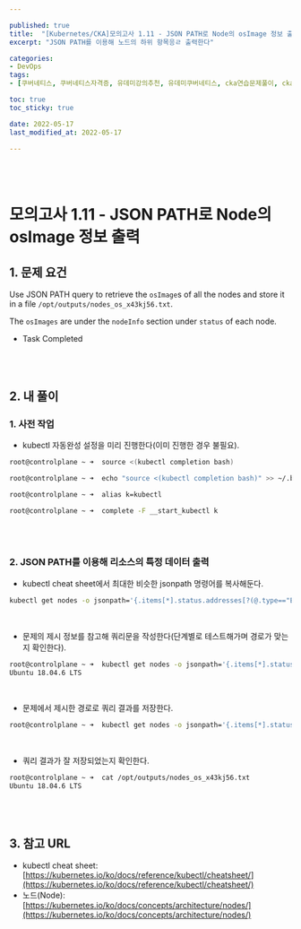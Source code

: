 ```yaml
---

published: true
title:  "[Kubernetes/CKA]모의고사 1.11 - JSON PATH로 Node의 osImage 정보 출력"
excerpt: "JSON PATH를 이용해 노드의 하위 항목응ㄹ 출력한다"

categories:
- DevOps
tags:
- [쿠버네티스, 쿠버네티스자격증, 유데미강의추천, 유데미쿠버네티스, cka연습문제풀이, cka덤프, cka기출문제, cka, kubernetes, kubernetesnetworking, k8s, DevOpsengineer, 데브옵스, 데브옵스엔지니어]

toc: true
toc_sticky: true

date: 2022-05-17
last_modified_at: 2022-05-17

---
```


<br/><br/>

# 모의고사 1.11 - JSON PATH로 Node의 osImage 정보 출력

## 1. 문제 요건

Use JSON PATH query to retrieve the `osImage`s of all the nodes and store it in a file `/opt/outputs/nodes_os_x43kj56.txt`.

The `osImages` are under the `nodeInfo` section under `status` of each node.

- Task Completed

<br/><br/>

## 2. 내 풀이

### 1. 사전 작업

- kubectl 자동완성 설정을 미리 진행한다(이미 진행한 경우 불필요).

```bash
root@controlplane ~ ➜  source <(kubectl completion bash)

root@controlplane ~ ➜  echo "source <(kubectl completion bash)" >> ~/.bashrc 

root@controlplane ~ ➜  alias k=kubectl

root@controlplane ~ ➜  complete -F __start_kubectl k
```

<br/><br/>

### 2. JSON PATH를 이용해 리소스의 특정 데이터 출력

- kubectl cheat sheet에서 최대한 비슷한 jsonpath 명령어를 복사해둔다.

```bash
kubectl get nodes -o jsonpath='{.items[*].status.addresses[?(@.type=="ExternalIP")].address}'
```

<br/>

- 문제의 제시 정보를 참고해 쿼리문을 작성한다(단계별로 테스트해가며 경로가 맞는지 확인한다).

```bash
root@controlplane ~ ➜  kubectl get nodes -o jsonpath='{.items[*].status.nodeInfo.osImage}'
Ubuntu 18.04.6 LTS
```

<br/>

- 문제에서 제시한 경로로 쿼리 결과를 저장한다.

```bash
root@controlplane ~ ➜  kubectl get nodes -o jsonpath='{.items[*].status.nodeInfo.osImage}' > /opt/outputs/nodes_os_x43kj56.txt
```

<br/>

- 쿼리 결과가 잘 저장되었는지 확인한다.

```bash
root@controlplane ~ ➜  cat /opt/outputs/nodes_os_x43kj56.txt
Ubuntu 18.04.6 LTS
```

<br/><br/>

## 3. 참고 URL

- kubectl cheat sheet: [https://kubernetes.io/ko/docs/reference/kubectl/cheatsheet/](https://kubernetes.io/ko/docs/reference/kubectl/cheatsheet/)
- 노드(Node): [https://kubernetes.io/ko/docs/concepts/architecture/nodes/](https://kubernetes.io/ko/docs/concepts/architecture/nodes/)